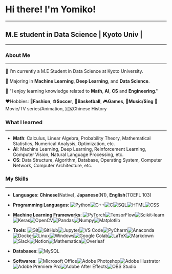 # Hi there! I'm Yomiko!

---
## M.E student in Data Science | Kyoto Univ |

---

### About Me

---

🔭 I’m currently a M.E Student in Data Science at Kyoto University.<p>

🌱 Majoring in **Machine Learning**, **Deep Learning**, and **Data Science**.<p>

🤖 "I enjoy learning knowledge related to **Math**, **AI**, **CS** and **Engineering**."<p>

 ❤️Hobbies: 👜**Fashion**, ⚽**Soccer**, 🏀**Basketball**, 🎮**Games**, 🎤**Music/Sing** 🎥Movie/TV series/Animation, 🇨🇳Chinese History <p>

### What I learned 
---

- **Math**: Calculus, Linear Algebra, Probability Theory, Mathematical Statistics, Numerical Analysis, Optimization, etc.
- **AI**: Machine Learning, Deep Learning, Reinforcement Learning, Computer Vision, Natural Language Processing, etc.
- **CS**: Data Structure, Algorithm, Database, Operating System, Computer Network, Computer Architecture, etc.

### My Skills
---
- **Languages**: **Chinese**(Native), **Japanese**(N1), **English**(TOEFL 103)

- **Programming Languages**: 
  <img alt="Python" src="https://img.shields.io/badge/Python-3776AB?logo=python&logoColor=white&style=flat" /><img alt="C++" src="https://img.shields.io/badge/C++-00599C?logo=c%2B%2B&logoColor=white&style=flat" /><img alt="C" src="https://img.shields.io/badge/C-A8B9CC?logo=c&logoColor=white&style=flat" /><img alt="SQL" src="https://img.shields.io/badge/SQL-4479A1?logo=postgresql&logoColor=white&style=flat" /><img alt="HTML" src="https://img.shields.io/badge/HTML-E34F26?logo=html5&logoColor=white&style=flat" /><img alt="CSS" src="https://img.shields.io/badge/CSS-1572B6?logo=css3&logoColor=white&style=flat" />

  
- **Machine Learning Frameworks**:
    <img alt="PyTorch" src="https://img.shields.io/badge/PyTorch-EE4C2C?logo=pytorch&logoColor=white&style=flat" /><img alt="TensorFlow" src="https://img.shields.io/badge/TensorFlow-FF6F00?logo=tensorflow&logoColor=white&style=flat" /><img alt="Scikit-learn" src="https://img.shields.io/badge/Scikit--learn-F7931E?logo=scikit-learn&logoColor=white&style=flat" /><img alt="Keras" src="https://img.shields.io/badge/Keras-D00000?logo=keras&logoColor=white&style=flat" /><img alt="OpenCV" src="https://img.shields.io/badge/OpenCV-5C3EE8?logo=opencv&logoColor=white&style=flat" /><img alt="Pandas" src="https://img.shields.io/badge/Pandas-150458?logo=pandas&logoColor=white&style=flat" /><img alt="Numpy" src="https://img.shields.io/badge/Numpy-013243?logo=numpy&logoColor=white&style=flat" /><img alt="Matplotlib" src="https://img.shields.io/badge/Matplotlib-11557C?logo=matplotlib&logoColor=white&style=flat" />

- **Tools**: 
    <img alt="Git" src="https://img.shields.io/badge/Git-F05032?logo=git&logoColor=white&style=flat" /><img alt="GitHub" src="https://img.shields.io/badge/GitHub-181717?logo=github&logoColor=white&style=flat" /><img alt="Jupyter" src="https://img.shields.io/badge/Jupyter-F37626?logo=jupyter&logoColor=white&style=flat" /><img alt="VS Code" src="https://img.shields.io/badge/VS%20Code-007ACC?logo=visual-studio-code&logoColor=white&style=flat" /><img alt="PyCharm" src="https://img.shields.io/badge/PyCharm-000000?logo=pycharm&logoColor=white&style=flat" /><img alt="Anaconda" src="https://img.shields.io/badge/Anaconda-44A833?logo=anaconda&logoColor=white&style=flat" /><img alt="Docker" src="https://img.shields.io/badge/Docker-2496ED?logo=docker&logoColor=white&style=flat" /><img alt="Linux" src="https://img.shields.io/badge/Linux-FCC624?logo=linux&logoColor=white&style=flat" /><img alt="Windows" src="https://img.shields.io/badge/Windows-0078D6?logo=windows&logoColor=white&style=flat" /><img alt="Google Colab" src="https://img.shields.io/badge/Google%20Colab-F9AB00?logo=google-colab&logoColor=white&style=flat" /><img alt="LaTeX" src="https://img.shields.io/badge/LaTeX-008080?logo=latex&logoColor=white&style=flat" /><img alt="Markdown" src="https://img.shields.io/badge/Markdown-000000?logo=markdown&logoColor=white&style=flat" /><img alt="Slack" src="https://img.shields.io/badge/Slack-4A154B?logo=slack&logoColor=white&style=flat" /><img alt="Notion" src="https://img.shields.io/badge/Notion-000000?logo=notion&logoColor=white&style=flat" /><img alt="Mathematica" src="https://img.shields.io/badge/Mathematica-DD1100?logo=wolfram-mathematica&logoColor=white&style=flat" /><img alt="Overleaf" src="https://img.shields.io/badge/Overleaf-47A141?logo=overleaf&logoColor=white&style=flat" />

- **Databases**:
    <img alt="MySQL" src="https://img.shields.io/badge/MySQL-4479A1?logo=mysql&logoColor=white&style=flat" />
- **Softwares**:
    <img alt="Microsoft Office" src="https://img.shields.io/badge/Microsoft%20Office-D83B01?logo=microsoft-office&logoColor=white&style=flat" /><img alt="Adobe Photoshop" src="https://img.shields.io/badge/Adobe%20Photoshop-31A8FF?logo=adobe-photoshop&logoColor=white&style=flat" /><img alt="Adobe Illustrator" src="https://img.shields.io/badge/Adobe%20Illustrator-FF9A00?logo=adobe-illustrator&logoColor=white&style=flat" /><img alt="Adobe Premiere Pro" src="https://img.shields.io/badge/Adobe%20Premiere%20Pro-9999FF?logo=adobe-premiere-pro&logoColor=white&style=flat" /><img alt="Adobe After Effects" src="https://img.shields.io/badge/Adobe%20After%20Effects-9999FF?logo=adobe-after-effects&logoColor=white&style=flat" /><img alt="OBS Studio" src="https://img.shields.io/badge/OBS%20Studio-302E31?logo=obs-studio&logoColor=white&style=flat" />
